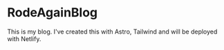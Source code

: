 # RodeAgainBlog
This is my blog. I've created this with Astro, Tailwind and will be deployed with Netlify.
